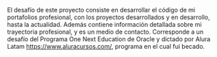 El desafío de este proyecto consiste en desarrollar el código de mi portafolios profesional, con los proyectos desarrollados y en desarrollo, hasta la actualidad. Además contiene información detallada sobre mi trayectoria profesional, y es un medio de contacto. Corresponde a un desafío del Programa One Next Education de Oracle y dictado por Alura Latam https://www.aluracursos.com/, programa en el cual fuí becado.